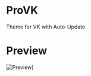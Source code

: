 # ProVK
Theme for VK with Auto-Update

# Preview
![Preview)](https://github.com/ProChopa/ProVK/assets/112766478/dc0d7505-09e0-4c0f-b785-f21b7e936a8e)
